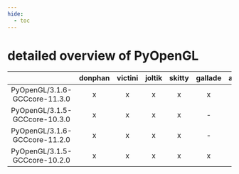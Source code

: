 ```yaml
---
hide:
  - toc
---
```


detailed overview of PyOpenGL
=============================

| |donphan|victini|joltik|skitty|gallade|accelgor|swalot|doduo|
| :---: | :---: | :---: | :---: | :---: | :---: | :---: | :---: | :---: |
|PyOpenGL/3.1.6-GCCcore-11.3.0|x|x|x|x|x|x|x|x|
|PyOpenGL/3.1.5-GCCcore-10.3.0|x|x|x|x|-|-|x|x|
|PyOpenGL/3.1.6-GCCcore-11.2.0|x|x|x|x|-|x|x|x|
|PyOpenGL/3.1.5-GCCcore-10.2.0|x|x|x|x|x|-|x|x|
